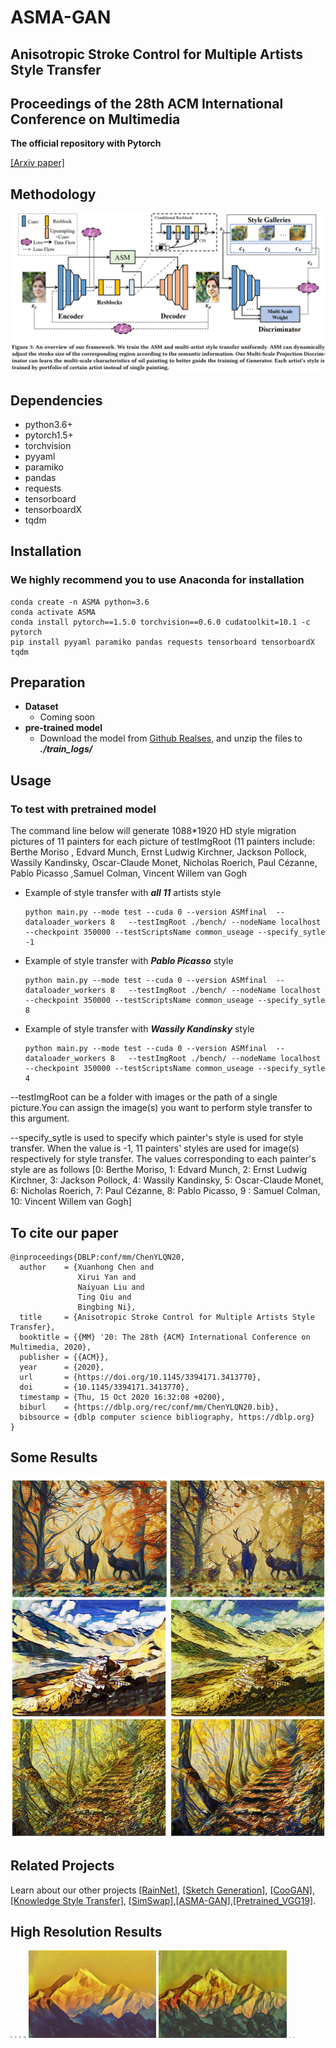 # ASMA-GAN
## Anisotropic Stroke Control for Multiple Artists Style Transfer
## Proceedings of the 28th ACM International Conference on Multimedia
**The official repository with Pytorch**

[[Arxiv paper]](https://arxiv.org/abs/2010.08175)

## Methodology
![Framework](/doc/img/framework.png)


## Dependencies
- python3.6+
- pytorch1.5+
- torchvision
- pyyaml 
- paramiko 
- pandas 
- requests 
- tensorboard 
- tensorboardX 
- tqdm

## Installation
### We highly recommend you to use Anaconda for installation
```
conda create -n ASMA python=3.6
conda activate ASMA
conda install pytorch==1.5.0 torchvision==0.6.0 cudatoolkit=10.1 -c pytorch
pip install pyyaml paramiko pandas requests tensorboard tensorboardX tqdm
```

## Preparation
- **Dataset**
    - Coming soon
- **pre-trained model**
    - Download the model from [Github Realses](https://github.com/neuralchen/ASMAGAN/releases/download/v.1.0/ASMfinal.zip), and unzip the files to ***./train_logs/***
    

## Usage
### To test with pretrained model
The command line below will generate 1088*1920 HD style migration pictures of 11 painters for each picture of testImgRoot (11 painters include: Berthe Moriso , Edvard Munch, Ernst Ludwig Kirchner, Jackson Pollock, Wassily Kandinsky, Oscar-Claude Monet, Nicholas Roerich, Paul Cézanne, Pablo Picasso ,Samuel Colman, Vincent Willem van Gogh
- Example of style transfer with  ***all 11*** artists style 
    ```console
    python main.py --mode test --cuda 0 --version ASMfinal  --dataloader_workers 8   --testImgRoot ./bench/ --nodeName localhost --checkpoint 350000 --testScriptsName common_useage --specify_sytle -1 
    ```

- Example of style transfer with  ***Pablo Picasso*** style 

    ```console
    python main.py --mode test --cuda 0 --version ASMfinal  --dataloader_workers 8   --testImgRoot ./bench/ --nodeName localhost --checkpoint 350000 --testScriptsName common_useage --specify_sytle 8 
    ```

- Example of style transfer with  ***Wassily Kandinsky*** style 

    ```console
    python main.py --mode test --cuda 0 --version ASMfinal  --dataloader_workers 8   --testImgRoot ./bench/ --nodeName localhost --checkpoint 350000 --testScriptsName common_useage --specify_sytle 4
    ```
    
--testImgRoot can be a folder with images or the path of a single picture.You can assign the image(s) you want to perform style transfer to this argument.

--specify_sytle is used to specify which painter's style is used for style transfer. When the value is -1, 11 painters' styles are used for image(s) respectively for style transfer. The values corresponding to each painter's style are as follows
[0: Berthe Moriso, 1: Edvard Munch, 2: Ernst Ludwig Kirchner, 3: Jackson Pollock, 4: Wassily Kandinsky, 5: Oscar-Claude Monet, 6: Nicholas Roerich, 7: Paul Cézanne, 8: Pablo Picasso, 9 : Samuel Colman, 10: Vincent Willem van Gogh]

## To cite our paper
```
@inproceedings{DBLP:conf/mm/ChenYLQN20,
  author    = {Xuanhong Chen and
               Xirui Yan and
               Naiyuan Liu and
               Ting Qiu and
               Bingbing Ni},
  title     = {Anisotropic Stroke Control for Multiple Artists Style Transfer},
  booktitle = {{MM} '20: The 28th {ACM} International Conference on Multimedia, 2020},
  publisher = {{ACM}},
  year      = {2020},
  url       = {https://doi.org/10.1145/3394171.3413770},
  doi       = {10.1145/3394171.3413770},
  timestamp = {Thu, 15 Oct 2020 16:32:08 +0200},
  biburl    = {https://dblp.org/rec/conf/mm/ChenYLQN20.bib},
  bibsource = {dblp computer science bibliography, https://dblp.org}
}
```

## Some Results
![Results1](/doc/img/total.png)

## Related Projects
Learn about our other projects [[RainNet]](https://neuralchen.github.io/RainNet), [[Sketch Generation]](https://github.com/TZYSJTU/Sketch-Generation-with-Drawing-Process-Guided-by-Vector-Flow-and-Grayscale), [[CooGAN]](https://github.com/neuralchen/CooGAN), [[Knowledge Style Transfer]](https://github.com/AceSix/Knowledge_Transfer), [[SimSwap]](https://github.com/neuralchen/SimSwap),[[ASMA-GAN]](https://github.com/neuralchen/ASMAGAN),[[Pretrained_VGG19]](https://github.com/neuralchen/Pretrained_VGG19).

## High Resolution Results

<img src="./doc/img/7.png"  style="zoom: 20%;"/>
<img src="./doc/img/8.png"  style="zoom: 20%;"/>

<img src="./doc/img/9.png"  style="zoom: 20%;"/>
<img src="./doc/img/10.png"  style="zoom: 20%;"/>

<img src="./doc/img/11.png"  style="zoom: 20%;"/>
<img src="./doc/img/12.png"  style="zoom: 20%;"/>

<img src="./doc/img/13.png"  style="zoom: 12%;"/>
<img src="./doc/img/14.png"  style="zoom: 12%;"/>
